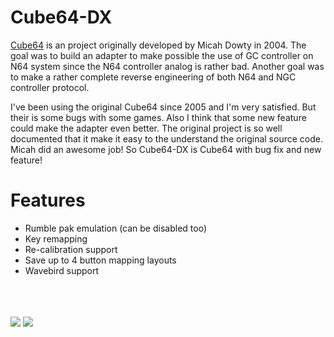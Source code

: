 # Cube64-DX #

[Cube64](http://cia.vc/stats/project/navi-misc/cube64) is an project originally developed by Micah Dowty in 2004. The goal was to build an adapter to make possible the use of GC controller on N64 system since the N64 controller analog is rather bad. Another goal was to make a rather complete reverse engineering of both N64 and NGC controller protocol.

I've been using the original Cube64 since 2005 and I'm very satisfied. But their is some bugs with some games. Also I think that some new feature could make the adapter even better. The original project is so well documented that it make it easy to the understand the original source code. Micah did an awesome job! So Cube64-DX is Cube64 with bug fix and new feature!

# Features #
  * Rumble pak emulation (can be disabled too)
  * Key remapping
  * Re-calibration support
  * Save up to 4 button mapping layouts
  * Wavebird support

<br><br><br>
<img src='http://cube64-dx.googlecode.com/svn/wiki/img/10p_P4020022.jpg' /> <img src='http://cube64-dx.googlecode.com/svn/wiki/img/10p_P4020024.jpg' />